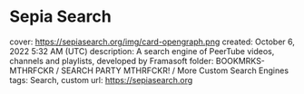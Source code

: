 # Sepia Search

cover: https://sepiasearch.org/img/card-opengraph.png
created: October 6, 2022 5:32 AM (UTC)
description: A search engine of PeerTube videos, channels and playlists, developed by Framasoft
folder: BOOKMRKS-MTHRFCKR / SEARCH PARTY MTHRFCKR! / More Custom Search Engines
tags: Search, custom
url: https://sepiasearch.org